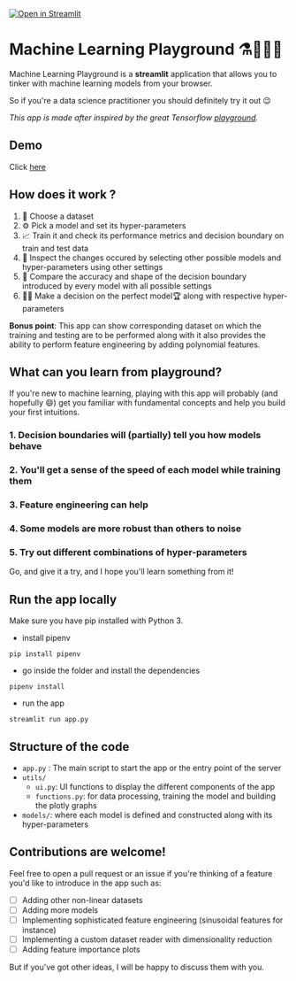 [![Open in Streamlit](https://static.streamlit.io/badges/streamlit_badge_black_white.svg)](https://share.streamlit.io/ranjan/playground/main/app.py)

# Machine Learning Playground ⚗️👨🏻‍💻

Machine Learning Playground is a **streamlit** application that allows you to tinker with machine learning models from your browser.

So if you're a data science practitioner you should definitely try it out 😉

_This app is made after inspired by the great Tensorflow [playground](https://playground.tensorflow.org/)._

## Demo

Click [here](https://mlplayground.herokuapp.com/)

## How does it work ?

1. 📂 Choose a dataset
2. ⚙️ Pick a model and set its hyper-parameters
3. 📈 Train it and check its performance metrics and decision boundary on train and test data
4. 🔬 Inspect the changes occured by selecting other possible models and hyper-parameters using other settings
5. 🥇 Compare the accuracy and shape of the decision boundary introduced by every model with all possible settings
6. 🕵🏻 Make a decision on the perfect model🏆 along with respective hyper-parameters

**Bonus point**: This app can show corresponding dataset on which the training and testing are to be performed along with it also provides the ability to perform feature engineering by adding polynomial features.

## What can you learn from playground?

If you're new to machine learning, playing with this app will probably (and hopefully 😄) get you familiar with fundamental concepts and help you build your first intuitions.

### 1. Decision boundaries will (partially) tell you how models behave

### 2. You'll get a sense of the speed of each model while training them

### 3. Feature engineering can help

### 4. Some models are more robust than others to noise

### 5. Try out different combinations of hyper-parameters


Go, and give it a try, and I hope you'll learn something from it!

## Run the app locally

Make sure you have pip installed with Python 3.

- install pipenv

```shell
pip install pipenv
```

- go inside the folder and install the dependencies

```shell
pipenv install
```

- run the app

```shell
streamlit run app.py
```

## Structure of the code

- `app.py` : The main script to start the app or the entry point of the server
- `utils/`
  - `ui.py`: UI functions to display the different components of the app
  - `functions.py`: for data processing, training the model and building the plotly graphs
- `models/`: where each model is defined and constructed along with its hyper-parameters

## Contributions are welcome!

Feel free to open a pull request or an issue if you're thinking of a feature you'd like to introduce in the app such as:

- [ ] Adding other non-linear datasets
- [ ] Adding more models
- [ ] Implementing sophisticated feature engineering (sinusoidal features for instance)
- [ ] Implementing a custom dataset reader with dimensionality reduction
- [ ] Adding feature importance plots

But if you've got other ideas, I will be happy to discuss them with you.
